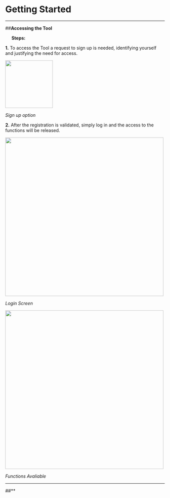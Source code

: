 # Getting Started

* * *

##**Accessing the Tool**

&nbsp;&nbsp;&nbsp;&nbsp; **Steps:**

 **1.** To access the Tool a request to sign up is needed, identifying yourself and justifying the need for access.

<img src="/images/ex/localsignup.png" width="150">

*Sign up option*

 **2.** After the registration is validated, simply log in and the access to the functions will be released.

<img src="/images/ex/login.PNG" width="500">

*Login Screen*

<img src="/images/ex/functions.PNG" width="500">

*Functions Avaliable*

* * *

##**
